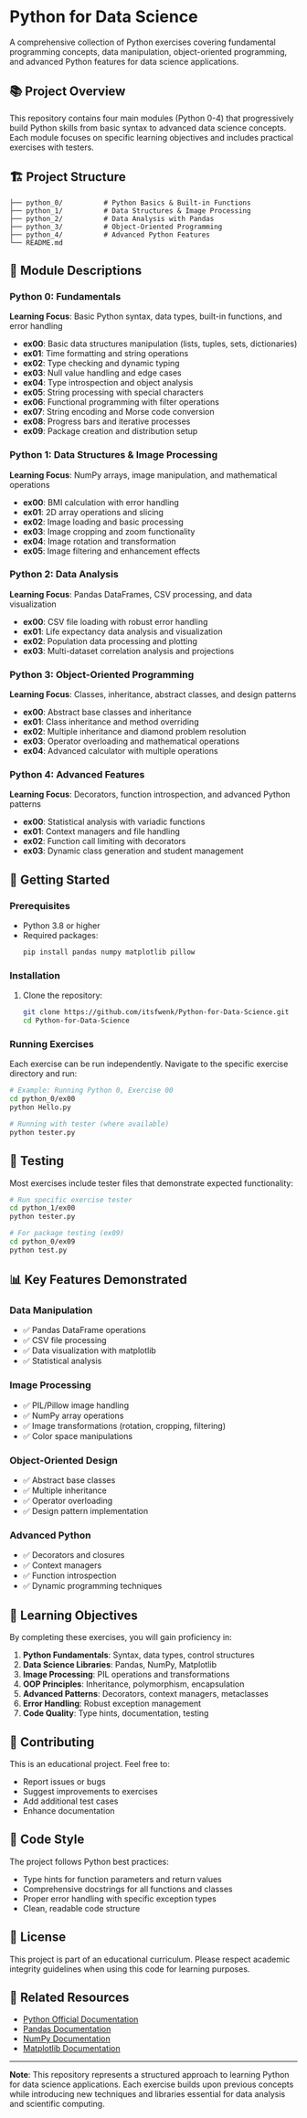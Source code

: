 # Python for Data Science

A comprehensive collection of Python exercises covering fundamental programming concepts, data manipulation, object-oriented programming, and advanced Python features for data science applications.

## 📚 Project Overview

This repository contains four main modules (Python 0-4) that progressively build Python skills from basic syntax to advanced data science concepts. Each module focuses on specific learning objectives and includes practical exercises with testers.

## 🏗️ Project Structure

```
├── python_0/          # Python Basics & Built-in Functions
├── python_1/          # Data Structures & Image Processing
├── python_2/          # Data Analysis with Pandas
├── python_3/          # Object-Oriented Programming
├── python_4/          # Advanced Python Features
└── README.md
```

## 📖 Module Descriptions

### Python 0: Fundamentals
**Learning Focus**: Basic Python syntax, data types, built-in functions, and error handling

- **ex00**: Basic data structures manipulation (lists, tuples, sets, dictionaries)
- **ex01**: Time formatting and string operations
- **ex02**: Type checking and dynamic typing
- **ex03**: Null value handling and edge cases
- **ex04**: Type introspection and object analysis
- **ex05**: String processing with special characters
- **ex06**: Functional programming with filter operations
- **ex07**: String encoding and Morse code conversion
- **ex08**: Progress bars and iterative processes
- **ex09**: Package creation and distribution setup

### Python 1: Data Structures & Image Processing
**Learning Focus**: NumPy arrays, image manipulation, and mathematical operations

- **ex00**: BMI calculation with error handling
- **ex01**: 2D array operations and slicing
- **ex02**: Image loading and basic processing
- **ex03**: Image cropping and zoom functionality
- **ex04**: Image rotation and transformation
- **ex05**: Image filtering and enhancement effects

### Python 2: Data Analysis
**Learning Focus**: Pandas DataFrames, CSV processing, and data visualization

- **ex00**: CSV file loading with robust error handling
- **ex01**: Life expectancy data analysis and visualization
- **ex02**: Population data processing and plotting
- **ex03**: Multi-dataset correlation analysis and projections

### Python 3: Object-Oriented Programming
**Learning Focus**: Classes, inheritance, abstract classes, and design patterns

- **ex00**: Abstract base classes and inheritance
- **ex01**: Class inheritance and method overriding
- **ex02**: Multiple inheritance and diamond problem resolution
- **ex03**: Operator overloading and mathematical operations
- **ex04**: Advanced calculator with multiple operations

### Python 4: Advanced Features
**Learning Focus**: Decorators, function introspection, and advanced Python patterns

- **ex00**: Statistical analysis with variadic functions
- **ex01**: Context managers and file handling
- **ex02**: Function call limiting with decorators
- **ex03**: Dynamic class generation and student management

## 🚀 Getting Started

### Prerequisites
- Python 3.8 or higher
- Required packages:
  ```bash
  pip install pandas numpy matplotlib pillow
  ```

### Installation
1. Clone the repository:
   ```bash
   git clone https://github.com/itsfwenk/Python-for-Data-Science.git
   cd Python-for-Data-Science
   ```

<!-- 2. Install dependencies:
   ```bash
   pip install -r requirements.txt  # If available
   ``` -->

### Running Exercises

Each exercise can be run independently. Navigate to the specific exercise directory and run:

```bash
# Example: Running Python 0, Exercise 00
cd python_0/ex00
python Hello.py

# Running with tester (where available)
python tester.py
```

## 🧪 Testing

Most exercises include tester files that demonstrate expected functionality:

```bash
# Run specific exercise tester
cd python_1/ex00
python tester.py

# For package testing (ex09)
cd python_0/ex09
python test.py
```

## 📊 Key Features Demonstrated

### Data Manipulation
- ✅ Pandas DataFrame operations
- ✅ CSV file processing
- ✅ Data visualization with matplotlib
- ✅ Statistical analysis

### Image Processing
- ✅ PIL/Pillow image handling
- ✅ NumPy array operations
- ✅ Image transformations (rotation, cropping, filtering)
- ✅ Color space manipulations

### Object-Oriented Design
- ✅ Abstract base classes
- ✅ Multiple inheritance
- ✅ Operator overloading
- ✅ Design pattern implementation

### Advanced Python
- ✅ Decorators and closures
- ✅ Context managers
- ✅ Function introspection
- ✅ Dynamic programming techniques

## 🎯 Learning Objectives

By completing these exercises, you will gain proficiency in:

1. **Python Fundamentals**: Syntax, data types, control structures
2. **Data Science Libraries**: Pandas, NumPy, Matplotlib
3. **Image Processing**: PIL operations and transformations
4. **OOP Principles**: Inheritance, polymorphism, encapsulation
5. **Advanced Patterns**: Decorators, context managers, metaclasses
6. **Error Handling**: Robust exception management
7. **Code Quality**: Type hints, documentation, testing

## 🤝 Contributing

This is an educational project. Feel free to:
- Report issues or bugs
- Suggest improvements to exercises
- Add additional test cases
- Enhance documentation

## 📝 Code Style

The project follows Python best practices:
- Type hints for function parameters and return values
- Comprehensive docstrings for all functions and classes
- Proper error handling with specific exception types
- Clean, readable code structure

## 📄 License

This project is part of an educational curriculum. Please respect academic integrity guidelines when using this code for learning purposes.

## 🔗 Related Resources

- [Python Official Documentation](https://docs.python.org/3/)
- [Pandas Documentation](https://pandas.pydata.org/docs/)
- [NumPy Documentation](https://numpy.org/doc/)
- [Matplotlib Documentation](https://matplotlib.org/stable/)

---

**Note**: This repository represents a structured approach to learning Python for data science applications. Each exercise builds upon previous concepts while introducing new techniques and libraries essential for data analysis and scientific computing.

